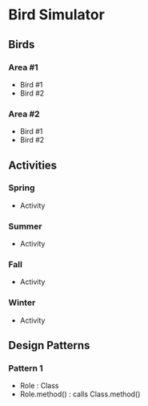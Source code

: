 # Bird Simulator

## Birds
### Area #1
* Bird #1
* Bird #2

### Area #2
* Bird #1
* Bird #2

## Activities
### Spring
* Activity

### Summer
* Activity

### Fall
* Activity

### Winter
* Activity

## Design Patterns
### Pattern 1
* Role : Class
* Role.method() : calls Class.method()


